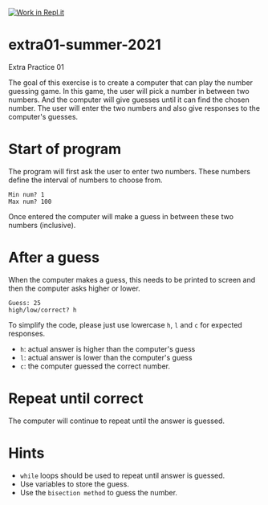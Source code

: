 [![Work in Repl.it](https://classroom.github.com/assets/work-in-replit-14baed9a392b3a25080506f3b7b6d57f295ec2978f6f33ec97e36a161684cbe9.svg)](https://classroom.github.com/online_ide?assignment_repo_id=5320374&assignment_repo_type=AssignmentRepo)
# extra01-summer-2021
Extra Practice 01

The goal of this exercise is to create a computer that can play the number guessing game. In this game, the user will pick a number in between two numbers. And the computer will give guesses until it can find the chosen number. The user will enter the two numbers and also give responses to the computer's guesses.

# Start of program
The program will first ask the user to enter two numbers. These numbers define the interval of numbers to choose from.

```shell
Min num? 1
Max num? 100
```

Once entered the computer will make a guess in between these two numbers (inclusive).

# After a guess
When the computer makes a guess, this needs to be printed to screen and then the computer asks higher or lower.
```shell
Guess: 25
high/low/correct? h
```
To simplify the code, please just use lowercase `h`, `l` and `c` for expected responses.
- `h`: actual answer is higher than the computer's guess
- `l`: actual answer is lower than the computer's guess
- `c`: the computer guessed the correct number.

# Repeat until correct
The computer will continue to repeat until the answer is guessed.

# Hints
- `while` loops should be used to repeat until answer is guessed.
- Use variables to store the guess.
- Use the `bisection method` to guess the number.
